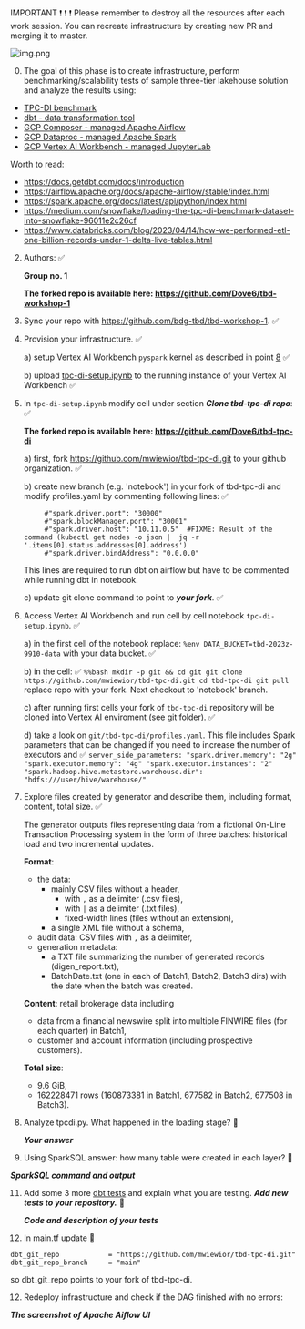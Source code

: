 IMPORTANT ❗ ❗ ❗ Please remember to destroy all the resources after each work session. You can recreate infrastructure by creating new PR and merging it to master.

![img.png](doc/figures/destroy.png)

0. The goal of this phase is to create infrastructure, perform benchmarking/scalability tests of sample three-tier lakehouse solution and analyze the results using:
* [TPC-DI benchmark](https://www.tpc.org/tpcdi/)
* [dbt - data transformation tool](https://www.getdbt.com/)
* [GCP Composer - managed Apache Airflow](https://cloud.google.com/composer?hl=pl)
* [GCP Dataproc - managed Apache Spark](https://spark.apache.org/)
* [GCP Vertex AI Workbench - managed JupyterLab](https://cloud.google.com/vertex-ai-notebooks?hl=pl)

Worth to read:
* https://docs.getdbt.com/docs/introduction
* https://airflow.apache.org/docs/apache-airflow/stable/index.html
* https://spark.apache.org/docs/latest/api/python/index.html
* https://medium.com/snowflake/loading-the-tpc-di-benchmark-dataset-into-snowflake-96011e2c26cf
* https://www.databricks.com/blog/2023/04/14/how-we-performed-etl-one-billion-records-under-1-delta-live-tables.html

2. Authors: ✅

   **Group no. 1**

   **The forked repo is available here: https://github.com/Dove6/tbd-workshop-1**

3. Sync your repo with https://github.com/bdg-tbd/tbd-workshop-1. ✅

4. Provision your infrastructure. ✅

    a) setup Vertex AI Workbench `pyspark` kernel as described in point [8](https://github.com/Dove6/tbd-workshop-1/tree/master#project-setup) ✅

    b) upload [tpc-di-setup.ipynb](https://github.com/Dove6/tbd-workshop-1/blob/master/notebooks/tpc-di-setup.ipynb) to 
the running instance of your Vertex AI Workbench ✅

5. In `tpc-di-setup.ipynb` modify cell under section ***Clone tbd-tpc-di repo***: ✅

   **The forked repo is available here: https://github.com/Dove6/tbd-tpc-di**

   a) first, fork https://github.com/mwiewior/tbd-tpc-di.git to your github organization. ✅

   b) create new branch (e.g. 'notebook') in your fork of tbd-tpc-di and modify profiles.yaml by commenting following lines: ✅
   ```  
        #"spark.driver.port": "30000"
        #"spark.blockManager.port": "30001"
        #"spark.driver.host": "10.11.0.5"  #FIXME: Result of the command (kubectl get nodes -o json |  jq -r '.items[0].status.addresses[0].address')
        #"spark.driver.bindAddress": "0.0.0.0"
   ```
   This lines are required to run dbt on airflow but have to be commented while running dbt in notebook.

   c) update git clone command to point to ***your fork***. ✅

6. Access Vertex AI Workbench and run cell by cell notebook `tpc-di-setup.ipynb`. ✅

    a) in the first cell of the notebook replace: `%env DATA_BUCKET=tbd-2023z-9910-data` with your data bucket. ✅

    b) in the cell: ✅
         ```%%bash
         mkdir -p git && cd git
         git clone https://github.com/mwiewior/tbd-tpc-di.git
         cd tbd-tpc-di
         git pull
         ```
      replace repo with your fork. Next checkout to 'notebook' branch.
   
    c) after running first cells your fork of `tbd-tpc-di` repository will be cloned into Vertex AI  enviroment (see git folder). ✅

    d) take a look on `git/tbd-tpc-di/profiles.yaml`. This file includes Spark parameters that can be changed if you need to increase the number of executors and ✅
        ```
         server_side_parameters:
             "spark.driver.memory": "2g"
             "spark.executor.memory": "4g"
             "spark.executor.instances": "2"
             "spark.hadoop.hive.metastore.warehouse.dir": "hdfs:///user/hive/warehouse/"
        ```


7. Explore files created by generator and describe them, including format, content, total size. ✅

   The generator outputs files representing data from a fictional On-Line Transaction Processing system in the form of three batches: historical load and two incremental updates.

   **Format**:
   - the data:
     - mainly CSV files without a header,
       - with `,` as a delimiter (.csv files),
       - with `|` as a delimiter (.txt files),
       - fixed-width lines (files without an extension),
     - a single XML file without a schema,
   - audit data: CSV files with `,` as a delimiter,
   - generation metadata:
     - a TXT file summarizing the number of generated records (digen_report.txt),
     - BatchDate.txt (one in each of Batch1, Batch2, Batch3 dirs) with the date when the batch was created.

   **Content**: retail brokerage data including
   - data from a financial newswire split into multiple FINWIRE files (for each quarter) in Batch1,
   - customer and account information (including prospective customers).

   **Total size**:  
   - 9.6 GiB,
   - 162228471 rows (160873381 in Batch1, 677582 in Batch2, 677508 in Batch3).

9. Analyze tpcdi.py. What happened in the loading stage? 🔄

   ***Your answer***

10. Using SparkSQL answer: how many table were created in each layer? 🔄

   ***SparkSQL command and output***

11. Add some 3 more [dbt tests](https://docs.getdbt.com/docs/build/tests) and explain what you are testing. ***Add new tests to your repository.*** 🔄

    ***Code and description of your tests***

12. In main.tf update 🔄
   ```
   dbt_git_repo            = "https://github.com/mwiewior/tbd-tpc-di.git"
   dbt_git_repo_branch     = "main"
   ```
   so dbt_git_repo points to your fork of tbd-tpc-di. 

12. Redeploy infrastructure and check if the DAG finished with no errors:

***The screenshot of Apache Aiflow UI***
